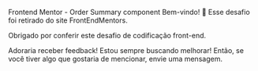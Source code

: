 Frontend Mentor - Order Summary component
Bem-vindo! 👋
Esse desafio foi retirado do site FrontEndMentors.

Obrigado por conferir este desafio de codificação front-end.

Adoraria receber feedback! Estou sempre buscando melhorar! Então, se você tiver algo que gostaria de mencionar, envie uma mensagem.
